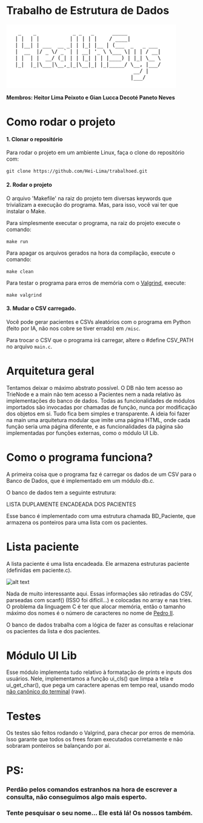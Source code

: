 # Trabalho de Estrutura de Dados

![alt text](misc/image.png)

**Membros: Heitor Lima Peixoto e Gian Lucca Decoté Paneto Neves**

# Como rodar o projeto
#### 1. Clonar o repositório
Para rodar o projeto em um ambiente Linux, faça o clone do repositório com: 

```git clone https://github.com/Hei-Lima/trabalhoed.git```

#### 2. Rodar o projeto
O arquivo 'Makefile' na raiz do projeto tem diversas keywords que trivializam a execução do programa. Mas, para isso, você vai ter que instalar o Make.

Para simplesmente executar o programa, na raiz do projeto execute o comando:

```make run```

Para apagar os arquivos gerados na hora da compilação, execute o comando:

```make clean```

Para testar o programa para erros de memória com o [Valgrind](https://pt.wikipedia.org/wiki/Valgrind), execute:

```make valgrind```

#### 3. Mudar o CSV carregado.
Você pode gerar pacientes e CSVs aleatórios com o programa em Python (feito por IA, não nos cobre se tiver errado) em `/misc`.

Para trocar o CSV que o programa irá carregar, altere o #define CSV_PATH no arquivo `main.c`. 

# Arquitetura geral

Tentamos deixar o máximo abstrato possível. O DB não tem acesso ao TrieNode e a main não tem acesso a Pacientes nem a nada relativo às implementações do banco de dados. Todas as funcionalidades de módulos importados são invocadas por chamadas de função, nunca por modificação dos objetos em si. Tudo fica bem simples e transparente. A ideia foi fazer na main uma arquitetura modular que imite uma página HTML, onde cada função seria uma página diferente, e as funcionalidades da página são implementadas por funções externas, como o módulo UI Lib.

# Como o programa funciona?

A primeira coisa que o programa faz é carregar os dados de um CSV para o Banco de Dados, que é implementado em um módulo db.c.

O banco de dados tem a seguinte estrutura:

LISTA DUPLAMENTE ENCADEADA DOS PACIENTES

Esse banco é implementado com uma estrutura chamada BD_Paciente, que armazena os ponteiros para uma lista com os pacientes.

# Lista paciente

A lista paciente é uma lista encadeada. Ele armazena estruturas paciente (definidas em paciente.c).

![alt text](misc/paciente.svg)

Nada de muito interessante aqui. Essas informações são retiradas do CSV, parseadas com scanf() (ISSO foi difícil...) e colocadas no array e nas tries. O problema da linguagem C é ter que alocar memória, então o tamanho máximo dos nomes é o número de caracteres no nome de [Pedro II](https://pt.wikipedia.org/wiki/Pedro_II_do_Brasil). 

O banco de dados trabalha com a lógica de fazer as consultas e relacionar os pacientes da lista e dos pacientes.

# Módulo UI Lib

Esse módulo implementa tudo relativo à formatação de prints e inputs dos usuários. Nele, implementamos a função ui_cls() que limpa a tela e ui_get_char(), que pega um caractere apenas em tempo real, usando modo [não canônico do terminal](https://stackoverflow.com/questions/13104460/confusion-about-raw-vs-cooked-terminal-modes) (raw).

# Testes

Os testes são feitos rodando o Valgrind, para checar por erros de memória. Isso garante que todos os frees foram executados corretamente e não sobraram ponteiros se balançando por aí.

# PS:
### Perdão pelos comandos estranhos na hora de escrever a consulta, não conseguimos algo mais esperto.

### Tente pesquisar o seu nome... Ele está lá! Os nossos também.
